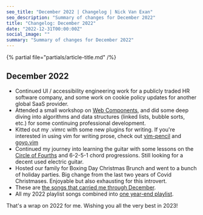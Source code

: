 ```yaml
---
seo_title: "December 2022 | Changelog | Nick Van Exan"
seo_description: "Summary of changes for December 2022"
title: "Changelog: December 2022"
date: "2022-12-31T00:00:00Z"
social_image: ""
summary: "Summary of changes for December 2022"
---
```


{% partial file="partials/article-title.md" /%}

## December 2022

- Continued UI / accessibility engineering work for a publicly traded HR software company, and some work on cookie policy updates for another global SaaS provider.
- Attended a small workshop on [Web Components](https://developer.mozilla.org/en-US/docs/Web/Web_Components), and did some deep diving into algorithms and data structures (linked lists, bubble sorts, etc.) for some continuing professional development.
- Kitted out my .vimrc with some new plugins for writing. If you're interested in using vim for writing prose, check out [vim-pencil](https://github.com/preservim/vim-pencil) and [goyo.vim](https://github.com/junegunn/goyo.vim)
- Continued my journey into learning the guitar with some lessons on the [Circle of Fourths](https://deftdigits.com/2012/01/30/how-to-memorize-and-use-the-cycle-of-fourths/) and 6-2-5-1 chord progressions. Still looking for a decent used electric guitar.
- Hosted our family for Boxing Day Christmas Brunch and went to a bunch of holiday parties. Big change from the last two years of Covid Christmases. Enjoyable but also exhausting for this introvert.
- These are [the songs that carried me through December](https://open.spotify.com/playlist/7rLiZKKEr9AeZ8YzrBCQQV?si=8f69179d233f4f42).
- All my 2022 playlist songs combined into [one year-end playlist](https://open.spotify.com/playlist/1IsEP1y5qNEtDNzzcuOSlv?si=dcc9b9575ffb4615).

That's a wrap on 2022 for me. Wishing you all the very best in 2023!
